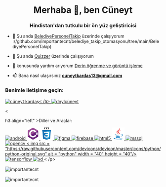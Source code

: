 <h1 align="center">Merhaba 👋, ben Cüneyt</h1>
<h3 align="center">Hindistan'dan tutkulu bir ön yüz geliştiricisi</h3>

- 🔭 Şu anda [BelediyePersonelTakip](https) üzerinde çalışıyorum ://github.com/importantecnt/belediye_takip_otomasyonu/tree/main/BelediyePersonelTakip)

- 🔭 Şu anda [Quizzer](https://github.com/importantecnt/quizzer) üzerinde çalışıyorum

- 🤝 konusunda yardım arıyorum [Derin öğrenme ve görüntü işleme](https://github.com/importantecnt/Derin_Ogrenme_gercek_zamanli_yuz_tanima_sistemi)

- 📫 Bana nasıl ulaşırsınız **cuneytkardas13@gmail.com**

<h3 align="left">Benimle iletişime geçin:</h3 >
<p align = "left">
<a href = "https://linkedin.com/in/cüneyt kardaş" target = "blank"><img align = "center" src = "https://raw.githubusercontent" .com/rahuldkjain/github-profile-readme-generator/master/src/images/icons/Social/linked-in-alt.svg" alt = "cüneyt kardaş" height = "30" genişlik = "40" />< /a>
<a href = "https://instagram.com/dnylcüneyt" target = "blank"><img align = "center" src = "https://raw.githubusercontent.com/rahuldkjain/github-profile-" benioku-generator/master/src/images/icons/Social/instagram.svg" alt="dnylcüneyt" height="30" width="40" /></a> </p>
<

h3 align="left" >Diller ve Araçlar:</h3>
<p align = "left"> <a href = "https://developer.android.com" target = "_blank" rel = "noreferrer"> <img src = "https://raw.githubusercontent.com/devicons /devicon/master/icons/android/android-original-wordmark.svg" alt = "android" width = "40" height = "40"/> </a> <a href = "https://www.w3schools .com/cs/" target = "_blank" rel = "noreferrer"> <img src = "https://raw.githubusercontent.com/devicons/devicon/master/icons/csharp/csharp-original.svg" alt= "csharp" width = "40" height = "40"/> </a> <a href = "https://www.w3schools.com/css/" target = "_blank" rel = "noreferrer"> <img src = "https://raw.githubusercontent.com/devicons/devicon/master/icons/css3/css3-original-wordmark.svg" alt = "css3" width = "40" height = "40"/> </ a> <a href = "https://www.figma.com/" target = "_blank" rel = "noreferrer"> <img src = "https://www.vectorlogo.zone/logos/figma/figma- icon.svg" alt = "figma" width = "40" height = "40"/> </a> <a href = "https://firebase.google.com/" target = "_blank" rel = "noreferrer" "> <img src = "https://www.vectorlogo.zone/logos/firebase/firebase-icon.svg" alt = "firebase" width = "40" height = "40"/> </a> <a href = "https://www.w3.org/html/" target = "_blank" rel = "noreferrer"> <img src = "https://raw.githubusercontent.com/devicons/devicon/master/icons/ html5/html5-original-wordmark.svg" alt = "html5" genişlik = "40" yükseklik = "40"/> </a> <a href = "https://www.java.com" target = "_blank " rel = "noreferrer"> <img src = "https://raw.githubusercontent.com/devicons/devicon/master/icons/java/java-original.svg" alt = "java" width = "40" yükseklik = "40"/> </a> <a href = "https://www.microsoft.com/en-us/sql-server" target = "_blank" rel = "noreferrer"> <img src = "https: //www.svgrepo.com/show/303229/microsoft-sql-server-logo.svg" alt = "mssql" width = "40" height = "40"/> </a> <a href = "https: //opencv.org/" target = "_blank" rel = "noreferrer"> <img src = "https://www.vectorlogo.zone/logos/opencv/opencv-icon.svg" alt = "opencv" width = "40" height = "40"/> </a> <a href = "https://www.python.org" target = "_blank" rel = "noreferrer"> < img src = "https://raw.githubusercontent.com/devicons/devicon/master/icons/python/python-original.svg" alt = "python" width = "40" height = "40"/> </a > <a href = "https://www.tensorflow.org" target = "_blank" rel = "noreferrer"> <img src = "https://www.vectorlogo.zone/logos/tensorflow/tensorflow-icon. svg" alt = "tensorflow" width = "40" height = "40"/> </a> <a href = "https://www.adobe.com/products/xd.html" target = "_blank" rel ="noreferrer"> <img src = "https://cdn.worldvectorlogo.com/logos/adobe-xd.svg" alt = "xd" genişlik = "40" yükseklik = "40"/> </a> < /p>

<p> <img align = "center" src = "https://github-readme-stats.vercel.app/api?username=importantecnt&show_icons=true&locale=en" alt = "importantecnt" /></p>

<p><img align = "center" src = "https://github-readme-streak-stats.herokuapp.com/?user=importantecnt&" alt = "importantecnt" /></p>
